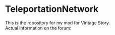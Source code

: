 # TeleportationNetwork

This is the repository for my mod for Vintage Story.<br/>
Actual information on the forum:<br/>
